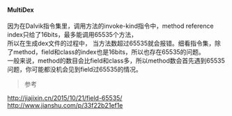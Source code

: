 #### MultiDex  

因为在Dalvik指令集里，调用方法的invoke-kind指令中，method reference index只给了16bits，最多能调用65535个方法，  
所以在生成dex文件的过程中，  当方法数超过65535就会报错。细看指令集，除了method，field和class的index也是16bits，所以也存在65535的问题。  
一般来说，method的数目会比field和class多，所以method数会首先遇到65535问题，你可能都没机会见到field过65535的情况。  


> 参考  

http://jiajixin.cn/2015/10/21/field-65535/  
http://www.jianshu.com/p/33f22b21ef1e  


